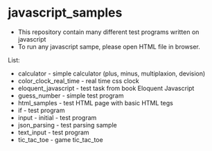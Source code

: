 # javascript_samples
- This repository contain many different test programs written on javascript
- To run any javascript sampe, please open HTML file in browser.

List:
- calculator	- simple calculator (plus, minus, multiplaxion, devision)	
- color_clock_real_time	- real time css clock
- eloquent_javascript	- test task from book Eloquent Javascript
- guess_number	- simple test program
- html_samples	- test HTML page with basic HTML tegs
- if	- test program
- input  -	initial - test program 
- json_parsing	- test parsing sample
- text_input - test program 
- tic_tac_toe - game tic_tac_toe 

